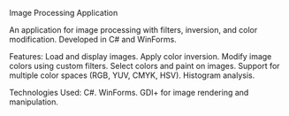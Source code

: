 Image Processing Application

An application for image processing with filters, inversion, and color modification. Developed in C# and WinForms.

Features:
Load and display images.
Apply color inversion.
Modify image colors using custom filters.
Select colors and paint on images.
Support for multiple color spaces (RGB, YUV, CMYK, HSV).
Histogram analysis.

Technologies Used:
C#.
WinForms.
GDI+ for image rendering and manipulation.
